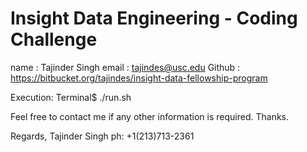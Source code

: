 Insight Data Engineering - Coding Challenge
===========================================================

name   	: Tajinder Singh
email 	: tajindes@usc.edu
Github	: https://bitbucket.org/tajindes/insight-data-fellowship-program 

Execution:
Terminal$ ./run.sh

Feel free to contact me if any other information is required. Thanks.

Regards,
Tajinder Singh
ph: +1(213)713-2361